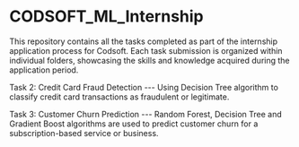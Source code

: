 # CODSOFT_ML_Internship
This repository contains all the tasks completed as part of the internship application process for Codsoft. Each task submission is organized within individual folders, showcasing the skills and knowledge acquired during the application period.

Task 2: Credit Card Fraud Detection
--- Using Decision Tree algorithm to classify credit card transactions as fraudulent or legitimate.

Task 3: Customer Churn Prediction 
--- Random Forest, Decision Tree and Gradient Boost algorithms are used to predict customer churn for a subscription-based service or business. 


